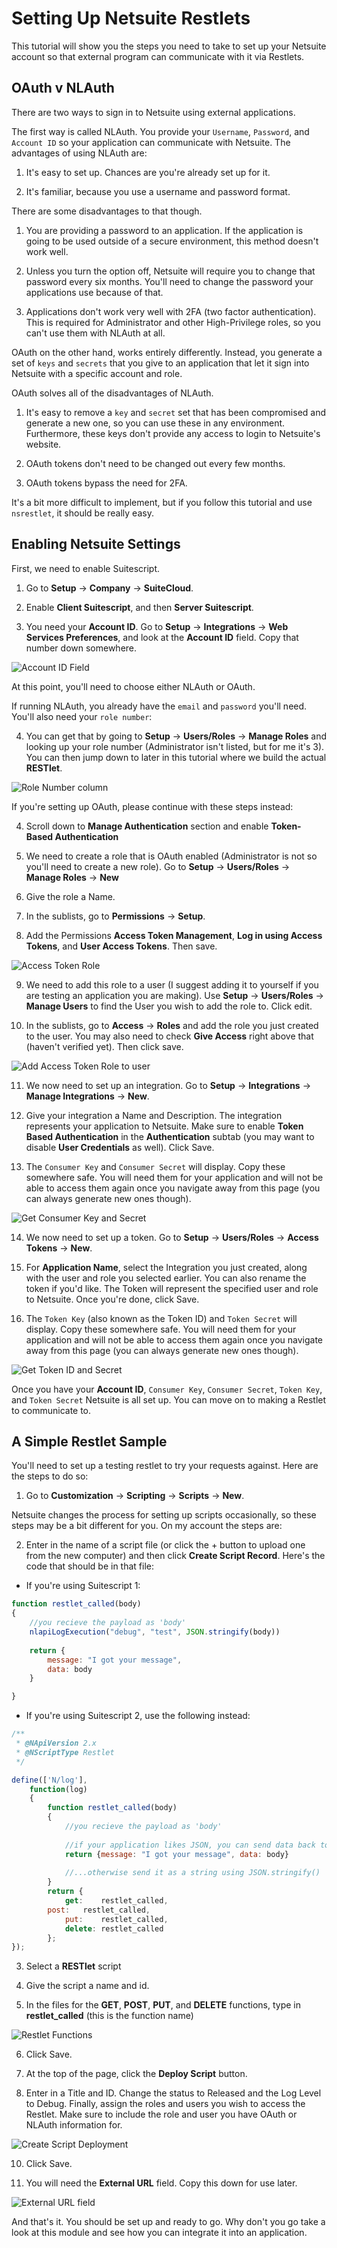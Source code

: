 # Setting Up Netsuite Restlets

This tutorial will show you the steps you need to take to set up your Netsuite account so that external program can communicate with it via Restlets.

## OAuth v NLAuth

There are two ways to sign in to Netsuite using external applications.

The first way is called NLAuth.  You provide your `Username`, `Password`, and `Account ID` so your application can communicate with Netsuite.  The advantages of using NLAuth are:

1.  It's easy to set up.  Chances are you're already set up for it.

2.  It's familiar, because you use a username and password format.

There are some disadvantages to that though.

1. You are providing a password to an application.  If the application is going to be used outside of a secure environment, this method doesn't work well.

2.  Unless you turn the option off, Netsuite will require you to change that password every six months.  You'll need to change the password your applications use because of that.

3.  Applications don't work very well with 2FA (two factor authentication).  This is required for Administrator and other High-Privilege roles, so you can't use them with NLAuth at all.

OAuth on the other hand, works entirely differently.  Instead, you generate a set of `keys` and `secrets` that you give to an application that let it sign into Netsuite with a specific account and role.

OAuth solves all of the disadvantages of NLAuth.

1.  It's easy to remove a `key` and `secret` set that has been compromised and generate a new one, so you can use these in any environment.  Furthermore, these keys don't provide any access to login to Netsuite's website.

2.  OAuth tokens don't need to be changed out every few months.

3.  OAuth tokens bypass the need for 2FA.

It's a bit more difficult to implement, but if you follow this tutorial and use `nsrestlet`, it should be really easy.

## Enabling Netsuite Settings

First, we need to enable Suitescript.

1. Go to __Setup__ -> __Company__ -> __SuiteCloud__.

2. Enable __Client Suitescript__, and then __Server Suitescript__.

3. You need your __Account ID__.  Go to __Setup__ -> __Integrations__ -> __Web Services Preferences__, and look at the __Account ID__ field.  Copy that number down somewhere.

![Account ID Field](./web/img/account_id.png "Account ID field")

At this point, you'll need to choose either NLAuth or OAuth.

If running NLAuth, you already have the `email` and `password` you'll need.  You'll also need your `role number`:

4. You can get that by going to __Setup__ -> __Users/Roles__ -> __Manage Roles__ and looking up your role number (Administrator isn't listed, but for me it's 3).  You can then jump down to later in this tutorial where we build the actual __RESTlet__.

![Role Number column](./web/img/role_number.png "Role Number column")

If you're setting up OAuth, please continue with these steps instead:

4. Scroll down to __Manage Authentication__ section and enable __Token-Based Authentication__

5. We need to create a role that is OAuth enabled (Administrator is not so you'll need to create a new role).  Go to __Setup__ -> __Users/Roles__ -> __Manage Roles__ -> __New__

6. Give the role a Name.

7. In the sublists, go to __Permissions__ -> __Setup__.

8.  Add the Permissions __Access Token Management__, __Log in using Access Tokens__, and __User Access Tokens__.  Then save.

![Access Token Role](./web/img/access_token_role.png "Access Token Role")

9. We need to add this role to a user (I suggest adding it to yourself if you are testing an application you are making).  Use __Setup__ -> __Users/Roles__ -> __Manage Users__ to find the User you wish to add the role to.  Click edit.

10. In the sublists, go to __Access__ -> __Roles__ and add the role you just created to the user.  You may also need to check __Give Access__ right above that (haven't verified yet).  Then click save.

![Add Access Token Role to user](./web/img/add_access_token_role_to_user.png "Add Access Token Role to user")

11. We now need to set up an integration.  Go to __Setup__ -> __Integrations__ -> __Manage Integrations__ -> __New__.

12.  Give your integration a Name and Description.  The integration represents your application to Netsuite.  Make sure to enable __Token Based Authentication__ in the __Authentication__ subtab (you may want to disable __User Credentials__ as well).  Click Save.

13. The `Consumer Key` and `Consumer Secret` will display.  Copy these somewhere safe.  You will need them for your application and will not be able to access them again once you navigate away from this page (you can always generate new ones though).

![Get Consumer Key and Secret](./web/img/consumer_key_and_secret.png "Get Consumer Key and Secret")

14. We now need to set up a token.  Go to __Setup__ -> __Users/Roles__ -> __Access Tokens__ -> __New__.

15. For __Application Name__, select the Integration you just created, along with the user and role you selected earlier.  You can also rename the token if you'd like.  The Token will represent the specified user and role to Netsuite.  Once you're done, click Save.

16. The `Token Key` (also known as the Token ID) and `Token Secret` will display.  Copy these somewhere safe.  You will need them for your application and will not be able to access them again once you navigate away from this page (you can always generate new ones though).

![Get Token ID and Secret](./web/img/token_id_and_secret.png "Get Token ID and Secret")

Once you have your __Account ID__, `Consumer Key`, `Consumer Secret`, `Token Key`, and `Token Secret` Netsuite is all set up.  You can move on to making a Restlet to communicate to.

## A Simple Restlet Sample

You'll need to set up a testing restlet to try your requests against.  Here are the steps to do so:

1. Go to __Customization__ -> __Scripting__ -> __Scripts__ -> __New__.

Netsuite changes the process for setting up scripts occasionally, so these steps may be a bit different for you.  On my account the steps are:

2. Enter in the name of a script file (or click the + button to upload one from the new computer) and then click __Create Script Record__.  Here's the code that should be in that file:

* If you're using Suitescript 1:

`````javascript
function restlet_called(body)
{
    //you recieve the payload as 'body'
    nlapiLogExecution("debug", "test", JSON.stringify(body))
  
    return {
        message: "I got your message",
        data: body
    }

}
`````

* If you're using Suitescript 2, use the following instead:

`````javascript
/**
 * @NApiVersion 2.x
 * @NScriptType Restlet
 */

define(['N/log'], 
    function(log) 
    {
        function restlet_called(body) 
        {
            //you recieve the payload as 'body'
  
            //if your application likes JSON, you can send data back to it like this:
            return {message: "I got your message", data: body}
  
            //...otherwise send it as a string using JSON.stringify()
        }
        return {
            get:    restlet_called,
	    post:   restlet_called,
            put:    restlet_called,
            delete: restlet_called
        };
});
`````

3. Select a __RESTlet__ script

4. Give the script a name and id.

5. In the files for the __GET__, __POST__, __PUT__, and __DELETE__ functions, type in  __restlet_called__ (this is the function name)

![Restlet Functions](./web/img/restlet_functions.png "Restlet Functions")

6. Click Save.

7.  At the top of the page, click the __Deploy Script__ button.

9.  Enter in a Title and ID.  Change the status to Released and the Log Level to Debug.  Finally, assign the roles and users you wish to access the Restlet.  Make sure to include the role and user you have OAuth or NLAuth information for.

![Create Script Deployment](./web/img/create_script_deployment.png "Create Script Deployment")

10.  Click Save.

11.  You will need the __External URL__ field.  Copy this down for use later.

![External URL field](./web/img/script_deployment_external_url.png "External URL field")

And that's it.  You should be set up and ready to go.  Why don't you go take a look at this module and see how you can integrate it into an application.
